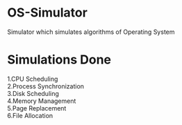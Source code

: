 # OS-Simulator
Simulator which simulates algorithms of Operating System

# Simulations Done
1.CPU Scheduling  
2.Process Synchronization  
3.Disk Scheduling  
4.Memory Management  
5.Page Replacement  
6.File Allocation  
